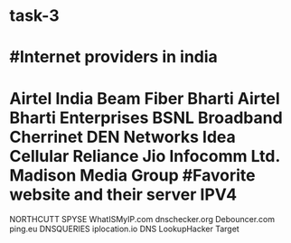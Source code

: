 # task-3
#Internet providers in india
======================================
Airtel India
Beam Fiber
Bharti Airtel
Bharti Enterprises
BSNL Broadband
Cherrinet
DEN Networks
Idea Cellular
Reliance Jio Infocomm Ltd.
Madison Media Group
#Favorite website and their server IPV4
=======================================
NORTHCUTT
SPYSE
WhatISMyIP.com
dnschecker.org
Debouncer.com
ping.eu
DNSQUERIES
iplocation.io
DNS LookupHacker Target
